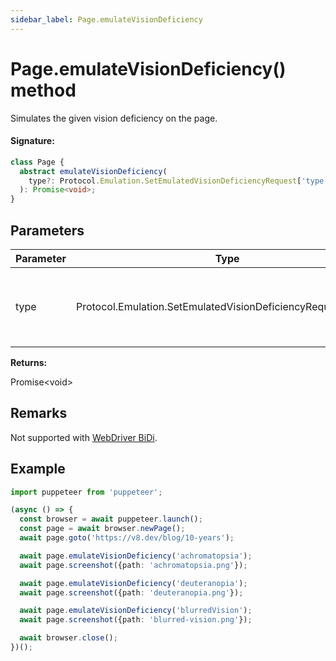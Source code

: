 ```yaml
---
sidebar_label: Page.emulateVisionDeficiency
---
```


# Page.emulateVisionDeficiency() method

Simulates the given vision deficiency on the page.

#### Signature:

```typescript
class Page {
  abstract emulateVisionDeficiency(
    type?: Protocol.Emulation.SetEmulatedVisionDeficiencyRequest['type']
  ): Promise<void>;
}
```

## Parameters

| Parameter | Type                                                            | Description                                                                       |
| --------- | --------------------------------------------------------------- | --------------------------------------------------------------------------------- |
| type      | Protocol.Emulation.SetEmulatedVisionDeficiencyRequest\['type'\] | _(Optional)_ the type of deficiency to simulate, or <code>'none'</code> to reset. |

**Returns:**

Promise&lt;void&gt;

## Remarks

Not supported with [WebDriver BiDi](https://pptr.dev/faq#q-what-is-the-status-of-cross-browser-support).

## Example

```ts
import puppeteer from 'puppeteer';

(async () => {
  const browser = await puppeteer.launch();
  const page = await browser.newPage();
  await page.goto('https://v8.dev/blog/10-years');

  await page.emulateVisionDeficiency('achromatopsia');
  await page.screenshot({path: 'achromatopsia.png'});

  await page.emulateVisionDeficiency('deuteranopia');
  await page.screenshot({path: 'deuteranopia.png'});

  await page.emulateVisionDeficiency('blurredVision');
  await page.screenshot({path: 'blurred-vision.png'});

  await browser.close();
})();
```
